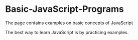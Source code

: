 # Basic-JavaScript-Programs
The page contains examples on basic concepts of JavaScript

The best way to learn JavaScript is by practicing examples.
